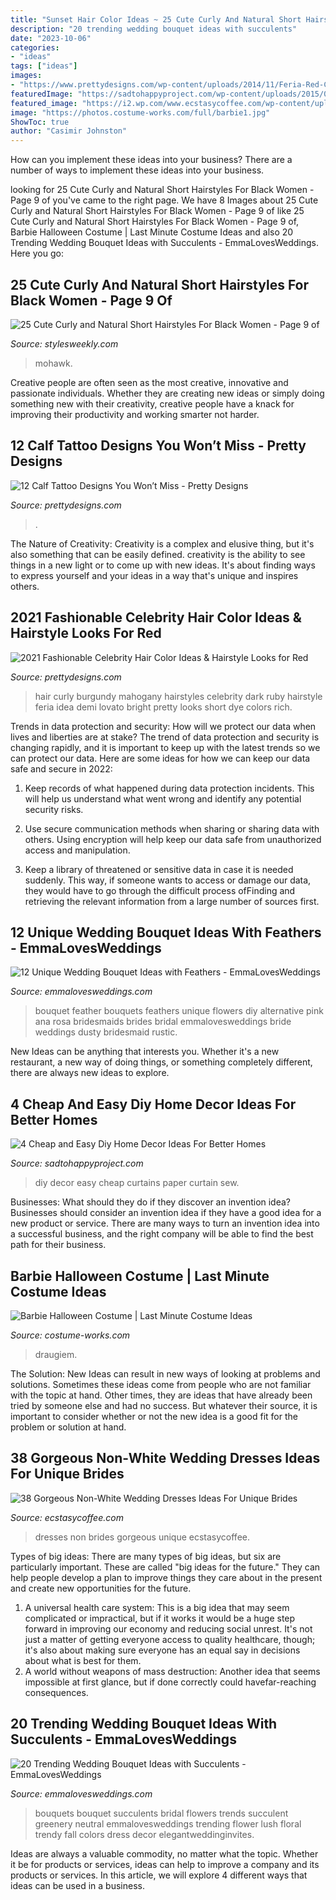 ```yaml
---
title: "Sunset Hair Color Ideas ~ 25 Cute Curly And Natural Short Hairstyles For Black Women"
description: "20 trending wedding bouquet ideas with succulents"
date: "2023-10-06"
categories:
- "ideas"
tags: ["ideas"]
images:
- "https://www.prettydesigns.com/wp-content/uploads/2014/11/Feria-Red-Curly-Hair.jpg"
featuredImage: "https://sadtohappyproject.com/wp-content/uploads/2015/01/how-to-make-no-sew-curtains-out-of-sheets.jpg"
featured_image: "https://i2.wp.com/www.ecstasycoffee.com/wp-content/uploads/2017/02/Non-White-Wedding-Dresses-Ideas8.jpg?resize=564%2C846"
image: "https://photos.costume-works.com/full/barbie1.jpg"
ShowToc: true
author: "Casimir Johnston"
---
```



How can you implement these ideas into your business?
There are a number of ways to implement these ideas into your business.

	

		
looking for 25 Cute Curly and Natural Short Hairstyles For Black Women - Page 9 of you've came to the right page. We have 8 Images about 25 Cute Curly and Natural Short Hairstyles For Black Women - Page 9 of like 25 Cute Curly and Natural Short Hairstyles For Black Women - Page 9 of, Barbie Halloween Costume | Last Minute Costume Ideas and also 20 Trending Wedding Bouquet Ideas with Succulents - EmmaLovesWeddings. Here you go:
		
    
## 25 Cute Curly And Natural Short Hairstyles For Black Women - Page 9 Of

<img loading=lazy src="https://www.stylesweekly.com/wp-content/uploads/2015/07/22-cute-curly-and-natural-short-hairstyles-for-black-women11-600x553.jpg" onerror="this.onerror=null;this.src='https://tse1.mm.bing.net/th?id=OIP.-d5OQstcg4qLTHewetVBCgHaG0&amp;pid=15.1';" alt="25 Cute Curly and Natural Short Hairstyles For Black Women - Page 9 of">

_Source: stylesweekly.com_

>mohawk. 

	

Creative people are often seen as the most creative, innovative and passionate individuals. Whether they are creating new ideas or simply doing something new with their creativity, creative people have a knack for improving their productivity and working smarter not harder.

    
## 12 Calf Tattoo Designs You Won’t Miss - Pretty Designs

<img loading=lazy src="https://www.prettydesigns.com/wp-content/uploads/2014/09/Skull-and-Owl-Tattoo.jpg" onerror="this.onerror=null;this.src='https://tse2.mm.bing.net/th?id=OIP.i8J4pYmjaJ_IDvQUxdUl5wHaNJ&amp;pid=15.1';" alt="12 Calf Tattoo Designs You Won’t Miss - Pretty Designs">

_Source: prettydesigns.com_

>. 

	

The Nature of Creativity:
Creativity is a complex and elusive thing, but it's also something that can be easily defined. creativity is the ability to see things in a new light or to come up with new ideas. It's about finding ways to express yourself and your ideas in a way that's unique and inspires others.

    
## 2021 Fashionable Celebrity Hair Color Ideas &amp; Hairstyle Looks For Red

<img loading=lazy src="https://www.prettydesigns.com/wp-content/uploads/2014/11/Feria-Red-Curly-Hair.jpg" onerror="this.onerror=null;this.src='https://tse4.mm.bing.net/th?id=OIP.bZHkgfd8yHlZEO3DKjcDqgHaKX&amp;pid=15.1';" alt="2021 Fashionable Celebrity Hair Color Ideas &amp; Hairstyle Looks for Red">

_Source: prettydesigns.com_

>hair curly burgundy mahogany hairstyles celebrity dark ruby hairstyle feria idea demi lovato bright pretty looks short dye colors rich. 

	

Trends in data protection and security: How will we protect our data when lives and liberties are at stake?
The trend of data protection and security is changing rapidly, and it is important to keep up with the latest trends so we can protect our data. Here are some ideas for how we can keep our data safe and secure in 2022:
1. Keep records of what happened during data protection incidents. This will help us understand what went wrong and identify any potential security risks.

2. Use secure communication methods when sharing or sharing data with others. Using encryption will help keep our data safe from unauthorized access and manipulation.

3. Keep a library of threatened or sensitive data in case it is needed suddenly. This way, if someone wants to access or damage our data, they would have to go through the difficult process ofFinding and retrieving the relevant information from a large number of sources first.


    
## 12 Unique Wedding Bouquet Ideas With Feathers - EmmaLovesWeddings

<img loading=lazy src="http://emmalovesweddings.com/wp-content/uploads/2018/01/pink-feather-wedding-bouquet-ideas.jpg" onerror="this.onerror=null;this.src='https://tse1.mm.bing.net/th?id=OIP.H004_jgs3JldfSel0QoNyQHaK8&amp;pid=15.1';" alt="12 Unique Wedding Bouquet Ideas with Feathers - EmmaLovesWeddings">

_Source: emmalovesweddings.com_

>bouquet feather bouquets feathers unique flowers diy alternative pink ana rosa bridesmaids brides bridal emmalovesweddings bride weddings dusty bridesmaid rustic. 

	

New Ideas can be anything that interests you. Whether it's a new restaurant, a new way of doing things, or something completely different, there are always new ideas to explore.

    
## 4 Cheap And Easy Diy Home Decor Ideas For Better Homes

<img loading=lazy src="https://sadtohappyproject.com/wp-content/uploads/2015/01/how-to-make-no-sew-curtains-out-of-sheets.jpg" onerror="this.onerror=null;this.src='https://tse1.mm.bing.net/th?id=OIP.Ge-sjIBomUzGjLC-wH9ZIwHaKv&amp;pid=15.1';" alt="4 Cheap and Easy Diy Home Decor Ideas For Better Homes">

_Source: sadtohappyproject.com_

>diy decor easy cheap curtains paper curtain sew. 

	

Businesses: What should they do if they discover an invention idea?
Businesses should consider an invention idea if they have a good idea for a new product or service. There are many ways to turn an invention idea into a successful business, and the right company will be able to find the best path for their business.

    
## Barbie Halloween Costume | Last Minute Costume Ideas

<img loading=lazy src="https://photos.costume-works.com/full/barbie1.jpg" onerror="this.onerror=null;this.src='https://tse3.mm.bing.net/th?id=OIP.Ynby2qE4SxfSrPY34WOJtAHaNX&amp;pid=15.1';" alt="Barbie Halloween Costume | Last Minute Costume Ideas">

_Source: costume-works.com_

>draugiem. 

	

The Solution:
New Ideas can result in new ways of looking at problems and solutions. Sometimes these ideas come from people who are not familiar with the topic at hand. Other times, they are ideas that have already been tried by someone else and had no success. But whatever their source, it is important to consider whether or not the new idea is a good fit for the problem or solution at hand.

    
## 38 Gorgeous Non-White Wedding Dresses Ideas For Unique Brides

<img loading=lazy src="https://i2.wp.com/www.ecstasycoffee.com/wp-content/uploads/2017/02/Non-White-Wedding-Dresses-Ideas8.jpg?resize=564%2C846" onerror="this.onerror=null;this.src='https://tse4.mm.bing.net/th?id=OIP.sk8dL1eN9X9UBZjjn__yuwHaLH&amp;pid=15.1';" alt="38 Gorgeous Non-White Wedding Dresses Ideas For Unique Brides">

_Source: ecstasycoffee.com_

>dresses non brides gorgeous unique ecstasycoffee. 

	

Types of big ideas:
There are many types of big ideas, but six are particularly important. These are called "big ideas for the future." They can help people develop a plan to improve things they care about in the present and create new opportunities for the future.
1. A universal health care system: This is a big idea that may seem complicated or impractical, but if it works it would be a huge step forward in improving our economy and reducing social unrest. It's not just a matter of getting everyone access to quality healthcare, though; it's also about making sure everyone has an equal say in decisions about what is best for them.
2. A world without weapons of mass destruction: Another idea that seems impossible at first glance, but if done correctly could havefar-reaching consequences.

    
## 20 Trending Wedding Bouquet Ideas With Succulents - EmmaLovesWeddings

<img loading=lazy src="http://emmalovesweddings.com/wp-content/uploads/2018/03/neutral-wedding-bouquets-ideas-with-succulents.jpg" onerror="this.onerror=null;this.src='https://tse1.mm.bing.net/th?id=OIP.-rPFEe5cWvEuXKOSwYQq7gHaKD&amp;pid=15.1';" alt="20 Trending Wedding Bouquet Ideas with Succulents - EmmaLovesWeddings">

_Source: emmalovesweddings.com_

>bouquets bouquet succulents bridal flowers trends succulent greenery neutral emmalovesweddings trending flower lush floral trendy fall colors dress decor elegantweddinginvites. 

	

Ideas are always a valuable commodity, no matter what the topic. Whether it be for products or services, ideas can help to improve a company and its products or services. In this article, we will explore 4 different ways that ideas can be used in a business.

